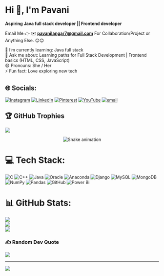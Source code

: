 # Hi 👋, I'm Pavani

**Aspiring Java full stack developer ||  Frontend developer**

Email Me 👉 ✉️ **pavanilangar7@gmail.com** For Collaboration/Project or Anything Else. 😊😊

🌱 I’m currently learning: Java full stack<br>💬 Ask me about: Learning paths for Full Stack Development | Frontend basics (HTML, CSS, JavaScript)<br>😄 Pronouns: She / Her<br>⚡ Fun fact: Love exploring new tech


## 🌐 Socials:
[![Instagram](https://img.shields.io/badge/Instagram-%23E4405F.svg?logo=Instagram&logoColor=white)](https://instagram.com/pavani_pavani_20) [![LinkedIn](https://img.shields.io/badge/LinkedIn-%230077B5.svg?logo=linkedin&logoColor=white)](https://linkedin.com/in/www.linkedin.com/in/pavanilangar) [![Pinterest](https://img.shields.io/badge/Pinterest-%23E60023.svg?logo=Pinterest&logoColor=white)](https://pinterest.com/pavanilangar7) [![YouTube](https://img.shields.io/badge/YouTube-%23FF0000.svg?logo=YouTube&logoColor=white)](https://youtube.com/@https://www.youtube.com/@Pavanilangar) [![email](https://img.shields.io/badge/Email-D14836?logo=gmail&logoColor=white)](mailto:pavanilangar7@gmail.com) 

## 🏆 GitHub Trophies
![](https://github-profile-trophy.vercel.app/?username=Pavanidev25&theme=radical&no-frame=false&no-bg=true&margin-w=4)

<!-- Snake Game Repo View -->

<div align="center">
  <img src="https://profile-readme-generator.com/assets/snake.svg" alt="Snake animation" />
</div>


# 💻 Tech Stack:
![C](https://img.shields.io/badge/c-%2300599C.svg?style=for-the-badge&logo=c&logoColor=white) ![C++](https://img.shields.io/badge/c++-%2300599C.svg?style=for-the-badge&logo=c%2B%2B&logoColor=white) ![Java](https://img.shields.io/badge/java-%23ED8B00.svg?style=for-the-badge&logo=openjdk&logoColor=white) ![Oracle](https://img.shields.io/badge/Oracle-F80000?style=for-the-badge&logo=oracle&logoColor=white) ![Anaconda](https://img.shields.io/badge/Anaconda-%2344A833.svg?style=for-the-badge&logo=anaconda&logoColor=white) ![Django](https://img.shields.io/badge/django-%23092E20.svg?style=for-the-badge&logo=django&logoColor=white) ![MySQL](https://img.shields.io/badge/mysql-4479A1.svg?style=for-the-badge&logo=mysql&logoColor=white) ![MongoDB](https://img.shields.io/badge/MongoDB-%234ea94b.svg?style=for-the-badge&logo=mongodb&logoColor=white) ![NumPy](https://img.shields.io/badge/numpy-%23013243.svg?style=for-the-badge&logo=numpy&logoColor=white) ![Pandas](https://img.shields.io/badge/pandas-%23150458.svg?style=for-the-badge&logo=pandas&logoColor=white) ![GitHub](https://img.shields.io/badge/github-%23121011.svg?style=for-the-badge&logo=github&logoColor=white) ![Power Bi](https://img.shields.io/badge/power_bi-F2C811?style=for-the-badge&logo=powerbi&logoColor=black)
# 📊 GitHub Stats:
![](https://github-readme-stats.vercel.app/api?username=Pavanidev25&theme=dark&hide_border=false&include_all_commits=false&count_private=false)<br/>
![](https://nirzak-streak-stats.vercel.app/?user=Pavanidev25&theme=dark&hide_border=false)<br/>
![](https://github-readme-stats.vercel.app/api/top-langs/?username=Pavanidev25&theme=dark&hide_border=false&include_all_commits=false&count_private=false&layout=compact)

### ✍️ Random Dev Quote
![](https://quotes-github-readme.vercel.app/api?type=horizontal&theme=tokyonight)



---
[![](https://visitcount.itsvg.in/api?id=Pavanidev25&icon=0&color=0)](https://visitcount.itsvg.in)

<!-- Proudly created with GPRM ( https://gprm.itsvg.in ) -->
